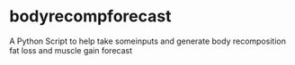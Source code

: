# bodyrecompforecast
A Python Script to help take someinputs and generate body recomposition fat loss and muscle gain forecast
